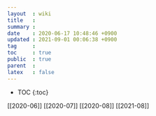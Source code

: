 ```yaml
---
layout  : wiki
title   : 
summary : 
date    : 2020-06-17 10:48:46 +0900
updated : 2021-09-01 00:06:38 +0900
tag     : 
toc     : true
public  : true
parent  : 
latex   : false
---
```

* TOC
{:toc}

[[2020-06]]
[[2020-07]]
[[2020-08]]
[[2021-08]]
